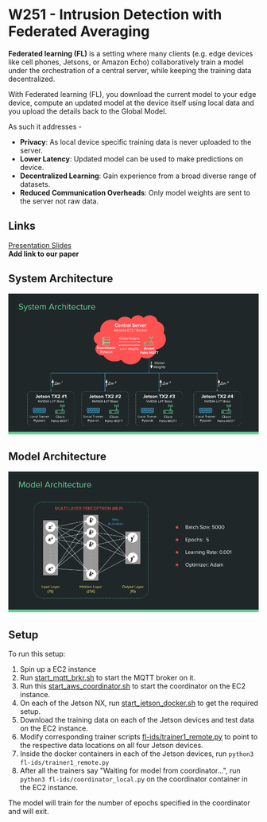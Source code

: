 
# W251 - Intrusion Detection with Federated Averaging
**Federated learning (FL)** is a setting where many clients (e.g. edge devices like cell phones, Jetsons, or Amazon Echo)  collaboratively train a model under the orchestration of a central server, while keeping the training data decentralized. 

With Federated learning (FL), you download the current model to your edge device, compute an updated model at the device itself using local data and you upload the details back to the Global Model.

As such it addresses -

 - **Privacy**: As local device specific training data is never uploaded to the server. 
 - **Lower Latency**: Updated model can be used to make predictions on device. 
 - **Decentralized Learning**: Gain experience from a broad diverse range of datasets. 
 - **Reduced Communication Overheads**: Only model weights are sent to the server not raw data.

## Links
[Presentation Slides](files/W251-FINAL-IntrusionDetectionUsingFedML.pdf)  
**Add link to our paper**

## System Architecture
![system architecture](files/system_architecture.png)

## Model Architecture
![model_architecture](files/model_architecture.png)

## Setup
To run this setup:
1. Spin up a EC2 instance
2. Run [start_mqtt_brkr.sh](fl-ids/start_mqtt_brkr.sh) to start the MQTT broker on it.
3. Run this [start_aws_coordinator.sh](fl-ids/start_aws_coordinator.sh) to start the coordinator on the EC2 instance.
4. On each of the Jetson NX, run [start_jetson_docker.sh](start_aws_coordinator.sh) to get the required setup.
5. Download the training data on each of the Jetson devices and test data on the EC2 instance.
6. Modify corresponding trainer scripts [fl-ids/trainer1_remote.py](fl-ids/trainer1_remote.py) to point to the respective data locations on all four Jetson devices.
7. Inside the docker containers in each of the Jetson devices, run `python3 fl-ids/trainer1_remote.py`
8. After all the trainers say "Waiting for model from coordinator...", run `python3 fl-ids/coordinator_local.py` on the coordinator container in the EC2 instance.

The model will train for the number of epochs specified in the coordinator and will exit.

